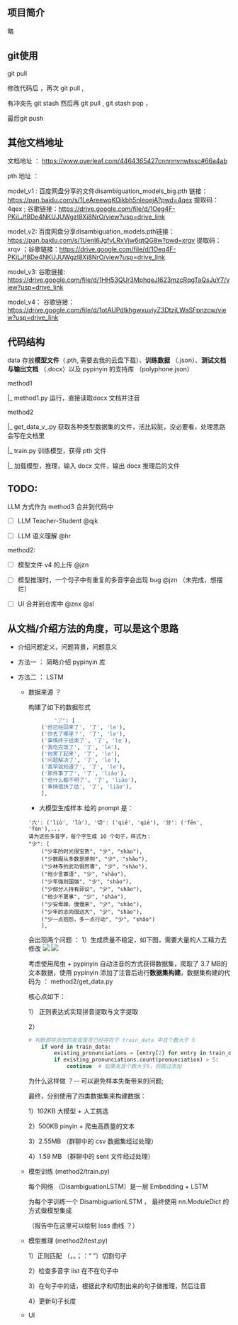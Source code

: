 ## 项目简介

略

## git使用

git pull

修改代码后 ，再次 git pull ,

有冲突先 git stash 然后再 git pull , git stash pop ，

最后git push

## 其他文档地址

文档地址 ： https://www.overleaf.com/4464365427cnnrmvnwtssc#66a4ab

pth 地址 ：

model_v1 :  百度网盘分享的文件disambiguation_models_big.pth 链接：https://pan.baidu.com/s/1LeAreewqKOikbh5nleoejA?pwd=4qex  提取码：4qex ; 谷歌链接：https://drive.google.com/file/d/1Oeg4F-PKiLJf8De4NKUJUWgzI8Xi8NrO/view?usp=drive_link

model_v2: 百度网盘分享disambiguation_models.pth链接：https://pan.baidu.com/s/1UenI6JgfvLRxVjw6qtQG8w?pwd=xrqv 提取码：xrqv ；谷歌链接：https://drive.google.com/file/d/1Oeg4F-PKiLJf8De4NKUJUWgzI8Xi8NrO/view?usp=drive_link

model_v3: 谷歌链接: https://drive.google.com/file/d/1HH53QUr3MphqeJI623mzcRqgTaQsJuY7/view?usp=drive_link

model_v4： 谷歌链接：https://drive.google.com/file/d/1otAUPdIkhgwxuviyZ3DtzjLWaSFpnzcw/view?usp=drive_link

## 代码结构

data 存放**模型文件**（.pth, 需要去我的云盘下载）、**训练数据** （.json）、**测试文档与输出文档** （.docx）以及 pypinyin 的支持库 （polyphone.json）  

method1   

|_ method1.py 运行，直接读取docx 文档并注音

method2  

|_ get_data_v_.py 获取各种类型数据集的文件，活比较脏，没必要看，处理思路会写在文档里  

|_ train.py 训练模型，获得 pth 文件  

|_ 加载模型，推理，输入 docx 文件，输出 docx 推理后的文件

## TODO:

LLM 方式作为 method3 合并到代码中  

- [ ] LLM Teacher-Student  @qjk

- [ ] LLM 语义理解          @hr

method2:  

- [ ] 模型文件 v4 的上传 @jzn  

- [ ] 模型推理时，一个句子中有重复的多音字会出现 bug @jzn   （未完成，想摆烂）  

- [ ] UI 合并到仓库中 @znx @sl

## 从文档/介绍方法的角度，可以是这个思路

+ 介绍问题定义，问题背景，问题意义

+ 方法一 ： 简略介绍 pypinyin 库

+ 方法二 ： LSTM 

    + 数据来源 ？ 

        构建了如下的数据形式

        ```python
                "了": [
            ('他已经回来了', '了', 'le'),
            ('你去了哪里？', '了', 'le'),
            ('事情终于结束了', '了', 'le'),
            ('我吃完饭了', '了', 'le'),
            ('他笑了起来', '了', 'le'),
            ('问题解决了', '了', 'le'),
            ('我早就知道了', '了', 'le'),
            ('那件事了了', '了', 'liǎo'),
            ('他什么都不明了', '了', 'liǎo'),
            ('事情很快了结', '了', 'liǎo'),
            ],
        ```

        + 大模型生成样本
        给的 prompt 是：
        ```
        '六': ('liù', 'lù'), '切': ('qiē', 'qiè'), '分': ('fēn', 'fèn'),...
        请为这些多音字，每个字生成 10 个句子，样式为：
        "少": [
            ("少年的时光很宝贵", "少", "shào"),
            ("少数服从多数是原则", "少", "shǎo"),
            ("少林寺的武功很厉害", "少", "shào"),
            ("他少言寡语", "少", "shǎo"),
            ("少年强则国强", "少", "shào"),
            ("少部分人持有异议", "少", "shǎo"),
            ("他少不更事", "少", "shào"),
            ("少安毋躁，慢慢来", "少", "shǎo"),
            ("少年的志向很远大", "少", "shào"),
            ("少一点抱怨，多一点行动", "少", "shǎo")
            ],
        ```
        会出现两个问题 ：  1）生成质量不稳定，如下图，需要大量的人工精力去修改
        ![](assets/LLM-wrong_example.png)
        ![](assets/LLM_wrong_example2.png)

        考虑使用爬虫 + pypinyin 自动注音的方式获得数据集，爬取了 3.7 MB的文本数据，使用 pypinyin 添加了注音后进行**数据集构建**，数据集构建的代码为 ： method2/get_data.py

        核心点如下：

        1） 正则表达式实现拼音提取与文字提取 

        2）
        ```python
        # 判断即将添加的发音是否已经存在于 train_data 中且个数大于 5
            if word in train_data:
                existing_pronunciations = [entry[2] for entry in train_data[word]]
                if existing_pronunciations.count(pronunciation) > 5:
                    continue  # 如果发音个数大于5，则跳过添加
        ```
        为什么这样做 ？-- 可以避免样本失衡带来的问题;
    
        最终，分别使用了四类数据集来构建数据：

        1）102KB 大模型 + 人工挑选

        2）500KB pinyin + 爬虫高质量的文本

        3）2.55MB （群聊中的 csv 数据集经过处理）

        4）1.59 MB （群聊中的 sent 文件经过处理）

    + 模型训练 (method2/train.py)
    
        每个网络 （DisambiguationLSTM）是一层 Embedding  + LSTM
        
        为每个字训练一个 DisambiguationLSTM ， 最终使用 nn.ModuleDict 的方式做模型集成
        
        （报告中在这里可以绘制 loss 曲线 ？）
        
    + 模型推理 (method2/test.py)
    
        1）正则匹配 （，。；：“ ”）切割句子
    
        2）检查多音字 list 在不在句子中
    
        3）在句子中的话，根据此字和切割出来的句子做推理，然后注音
    
        4）更新句子长度
    
    + UI

